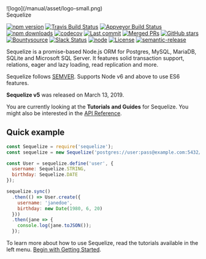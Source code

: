 <div>
  <div class="center logo">
    ![logo](/manual/asset/logo-small.png)
  </div>
  <div class="center sequelize">Sequelize</span>
</div>

[![npm version](https://badgen.net/npm/v/sequelize)](https://www.npmjs.com/package/sequelize)
[![Travis Build Status](https://badgen.net/travis/sequelize/sequelize?icon=travis)](https://travis-ci.org/sequelize/sequelize)
[![Appveyor Build Status](https://ci.appveyor.com/api/projects/status/9l1ypgwsp5ij46m3/branch/master?svg=true)](https://ci.appveyor.com/project/sushantdhiman/sequelize/branch/master)
[![npm downloads](https://badgen.net/npm/dm/sequelize)](https://www.npmjs.com/package/sequelize)
[![codecov](https://badgen.net/codecov/c/github/sequelize/sequelize?icon=codecov)](https://codecov.io/gh/sequelize/sequelize)
[![Last commit](https://badgen.net/github/last-commit/sequelize/sequelize)](https://github.com/sequelize/sequelize)
[![Merged PRs](https://badgen.net/github/merged-prs/sequelize/sequelize)](https://github.com/sequelize/sequelize)
[![GitHub stars](https://badgen.net/github/stars/sequelize/sequelize)](https://github.com/sequelize/sequelize)
[![Bountysource](https://www.bountysource.com/badge/team?team_id=955&style=bounties_received)](https://www.bountysource.com/teams/sequelize/issues?utm_source=Sequelize&utm_medium=shield&utm_campaign=bounties_received)
[![Slack Status](http://sequelize-slack.herokuapp.com/badge.svg)](http://sequelize-slack.herokuapp.com/)
[![node](https://badgen.net/npm/node/sequelize)](https://www.npmjs.com/package/sequelize)
[![License](https://badgen.net/github/license/sequelize/sequelize)](https://github.com/sequelize/sequelize/blob/master/LICENSE)
[![semantic-release](https://img.shields.io/badge/%20%20%F0%9F%93%A6%F0%9F%9A%80-semantic--release-e10079.svg)](https://github.com/semantic-release/semantic-release)

Sequelize is a promise-based Node.js ORM for Postgres, MySQL, MariaDB, SQLite and Microsoft SQL Server. It features solid transaction support, relations, eager and lazy loading, read replication and more.

Sequelize follows [SEMVER](http://semver.org). Supports Node v6 and above to use ES6 features.

**Sequelize v5** was released on March 13, 2019.

You are currently looking at the **Tutorials and Guides** for Sequelize. You might also be interested in the [API Reference](identifiers).

## Quick example

```js
const Sequelize = require('sequelize');
const sequelize = new Sequelize('postgres://user:pass@example.com:5432/dbname');

const User = sequelize.define('user', {
  username: Sequelize.STRING,
  birthday: Sequelize.DATE
});

sequelize.sync()
  .then(() => User.create({
    username: 'janedoe',
    birthday: new Date(1980, 6, 20)
  }))
  .then(jane => {
    console.log(jane.toJSON());
  });
```

To learn more about how to use Sequelize, read the tutorials available in the left menu. [Begin with Getting Started](manual/getting-started).
